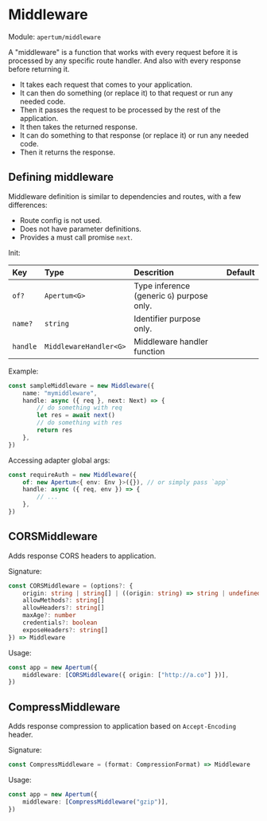 # Middleware

Module: `apertum/middleware`

A "middleware" is a function that works with every request before it is processed by any specific route handler. And also with every response before returning it.

- It takes each request that comes to your application.
- It can then do something (or replace it) to that request or run any needed code.
- Then it passes the request to be processed by the rest of the application.
- It then takes the returned response.
- It can do something to that response (or replace it) or run any needed code.
- Then it returns the response.

## Defining middleware

Middleware definition is similar to dependencies and routes, with a few differences:
- Route config is not used.
- Does not have parameter definitions.
- Provides a must call promise `next`.

Init:

| Key | Type | Descrition | Default |
| :-- | :--- | :--------- | :------ |
| `of?` | `Apertum<G>` | Type inference (generic `G`) purpose only. |  |
| `name?` | `string` | Identifier purpose only. |  |
| `handle` | `MiddlewareHandler<G>` | Middleware handler function |  |

Example:

```ts
const sampleMiddleware = new Middleware({
    name: "mymiddleware",
    handle: async ({ req }, next: Next) => {
        // do something with req
        let res = await next()
        // do something with res
        return res
    },
})
```

Accessing adapter global args:

```ts
const requireAuth = new Middleware({
    of: new Apertum<{ env: Env }>({}), // or simply pass `app`
    handle: async ({ req, env }) => {
        // ...
    },
})
```

## CORSMiddleware

Adds response CORS headers to application.

Signature:

```ts
const CORSMiddleware = (options?: {
    origin: string | string[] | ((origin: string) => string | undefined | null)
    allowMethods?: string[]
    allowHeaders?: string[]
    maxAge?: number
    credentials?: boolean
    exposeHeaders?: string[]
}) => Middleware
```

Usage:

```ts
const app = new Apertum({
    middleware: [CORSMiddleware({ origin: ["http://a.co"] })],
})
```

## CompressMiddleware

Adds response compression to application based on `Accept-Encoding` header.

Signature:

```ts
const CompressMiddleware = (format: CompressionFormat) => Middleware
```

Usage:

```ts
const app = new Apertum({
    middleware: [CompressMiddleware("gzip")],
})
```